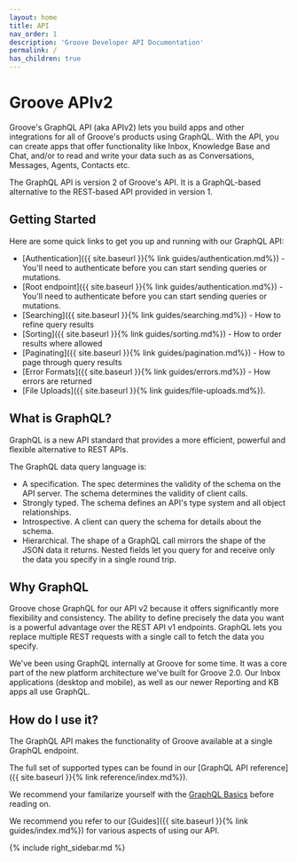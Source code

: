 ```yaml
---
layout: home
title: API
nav_order: 1
description: 'Groove Developer API Documentation'
permalink: /
has_children: true
---
```


# Groove APIv2

Groove's GraphQL API (aka APIv2) lets you build apps and other integrations for
all of Groove's products using GraphQL. With the API, you can create apps that
offer functionality like Inbox, Knowledge Base and Chat, and/or to read and
write your data such as as Conversations, Messages, Agents, Contacts etc.

The GraphQL API is version 2 of Groove's API. It is a GraphQL-based alternative
to the REST-based API provided in version 1.

## Getting Started

Here are some quick links to get you up and running with our GraphQL API:

 - [Authentication]({{  site.baseurl }}{% link guides/authentication.md%}) - You'll need to authenticate before you can start sending queries or mutations.
 - [Root endpoint]({{  site.baseurl }}{% link guides/authentication.md%}) - You'll need to authenticate before you can start sending queries or mutations.
 - [Searching]({{ site.baseurl }}{% link guides/searching.md%}) - How to refine query results
 - [Sorting]({{ site.baseurl }}{% link guides/sorting.md%}) - How to order results where allowed
 - [Paginating]({{ site.baseurl }}{% link guides/pagination.md%}) - How to page through query results
 - [Error Formats]({{ site.baseurl }}{% link guides/errors.md%}) - How errors are returned
 - [File Uploads]({{ site.baseurl }}{% link guides/file-uploads.md%}).

## What is GraphQL?

GraphQL is a new API standard that provides a more efficient, powerful and flexible alternative to REST APIs.

The GraphQL data query language is:

-  A specification. The spec determines the validity of the schema on the API server. The schema determines the validity of client calls.
- Strongly typed. The schema defines an API's type system and all object relationships.
- Introspective. A client can query the schema for details about the schema.
- Hierarchical. The shape of a GraphQL call mirrors the shape of the JSON data it returns. Nested fields let you query for and receive only the data you specify in a single round trip.

## Why GraphQL

Groove chose GraphQL for our API v2 because it offers significantly more
flexibility and consistency. The ability to define precisely the data you want
is a powerful advantage over the REST API v1 endpoints. GraphQL lets you
replace multiple REST requests with a single call to fetch the data you
specify.

We've been using GraphQL internally at Groove for some time. It was a core part
of the new platform architecture we've built for Groove 2.0. Our Inbox
applications (desktop and mobile), as well as our newer Reporting and KB apps
all use GraphQL.

## How do I use it?

The GraphQL API makes the functionality of Groove available at a single GraphQL endpoint.

The full set of supported types can be found in our [GraphQL API reference]({{ site.baseurl }}{% link reference/index.md%}).

We recommend your familarize yourself with the [GraphQL Basics](https://graphql.github.io/learn/) before reading on.

We recommend you refer to our [Guides]({{ site.baseurl }}{% link guides/index.md%}) for various aspects of using our API.

{% include right_sidebar.md %}
